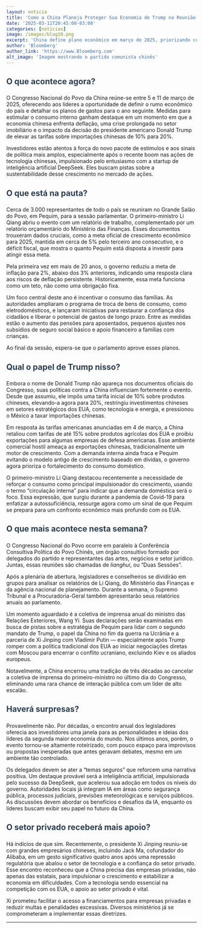 ```yaml
---
layout: noticia
title: 'Como a China Planeja Proteger Sua Economia de Trump na Reunião dos Principais Legisladores'
date: '2025-03-11T20:45:00-03:00'
categories: [notícias]
image: /images/blog10.png
excerpt: 'China define plano econômico em março de 2025, priorizando consumo interno contra deflação e tarifas de 20% de Trump, com meta de 5% de crescimento e inflação a 2%.'
author: 'Bloomberg'
author_link: 'https://www.Bloomberg.com'
alt_image: 'Imagem mostrando o partido comunista chinês'
---
```


## O que acontece agora?

O Congresso Nacional do Povo da China reúne-se entre 5 e 11 de março de 2025, oferecendo aos líderes a oportunidade de definir o rumo econômico do país e detalhar os planos de gastos para o ano seguinte. Medidas para estimular o consumo interno ganham destaque em um momento em que a economia chinesa enfrenta deflação, uma crise prolongada no setor imobiliário e o impacto da decisão do presidente americano Donald Trump de elevar as tarifas sobre importações chinesas de 10% para <span class="highlight">20%</span>.

Investidores estão atentos à força do novo pacote de estímulos e aos sinais de política mais amplos, especialmente após o recente boom nas ações de tecnologia chinesas, impulsionado pelo entusiasmo com a startup de inteligência artificial DeepSeek. Eles buscam pistas sobre a sustentabilidade desse crescimento no mercado de ações.

## O que está na pauta?

Cerca de 3.000 representantes de todo o país se reuniram no Grande Salão do Povo, em Pequim, para a sessão parlamentar. O primeiro-ministro Li Qiang abriu o evento com um relatório de trabalho, complementado por um relatório orçamentário do Ministério das Finanças. Esses documentos trouxeram dados cruciais, como a meta oficial de crescimento econômico para 2025, mantida em cerca de <span class="highlight">5%</span> pelo terceiro ano consecutivo, e o déficit fiscal, que mostra o quanto Pequim está disposta a investir para atingir essa meta.

Pela primeira vez em mais de 20 anos, o governo reduziu a meta de inflação para <span class="highlight">2%</span>, abaixo dos 3% anteriores, indicando uma resposta clara aos riscos de deflação persistente. Historicamente, essa meta funciona como um teto, não como uma obrigação fixa.

Um foco central deste ano é incentivar o consumo das famílias. As autoridades ampliaram o programa de troca de bens de consumo, como eletrodomésticos, e lançaram iniciativas para restaurar a confiança dos cidadãos e liberar o potencial de gastos de longo prazo. Entre as medidas estão o aumento das pensões para aposentados, pequenos ajustes nos subsídios de seguro social básico e apoio financeiro a famílias com crianças.

Ao final da sessão, espera-se que o parlamento aprove esses planos.

## Qual o papel de Trump nisso?

Embora o nome de Donald Trump não apareça nos documentos oficiais do Congresso, suas políticas contra a China influenciam fortemente o evento. Desde que assumiu, ele impôs uma tarifa inicial de 10% sobre produtos chineses, elevando-a agora para 20%, restringiu investimentos chineses em setores estratégicos dos EUA, como tecnologia e energia, e pressionou o México a taxar importações chinesas.

Em resposta às tarifas americanas anunciadas em 4 de março, a China retaliou com tarifas de até 15% sobre produtos agrícolas dos EUA e proibiu exportações para algumas empresas de defesa americanas. Esse ambiente comercial hostil ameaça as exportações chinesas, tradicionalmente um motor de crescimento. Com a demanda interna ainda fraca e Pequim evitando o modelo antigo de crescimento baseado em dívidas, o governo agora prioriza o fortalecimento do consumo doméstico.

O primeiro-ministro Li Qiang destacou recentemente a necessidade de reforçar o consumo como principal impulsionador do crescimento, usando o termo “circulação interna” para indicar que a demanda doméstica será o foco. Essa expressão, que surgiu durante a pandemia de Covid-19 para enfatizar a autossuficiência, ressurge agora como um sinal de que Pequim se prepara para um confronto econômico mais profundo com os EUA.

## O que mais acontece nesta semana?

O Congresso Nacional do Povo ocorre em paralelo à Conferência Consultiva Política do Povo Chinês, um órgão consultivo formado por delegados do partido e representantes das artes, negócios e setor jurídico. Juntas, essas reuniões são chamadas de _lianghui_, ou “Duas Sessões”.

Após a plenária de abertura, legisladores e conselheiros se dividirão em grupos para analisar os relatórios de Li Qiang, do Ministério das Finanças e da agência nacional de planejamento. Durante a semana, o Supremo Tribunal e a Procuradoria-Geral também apresentarão seus relatórios anuais ao parlamento.

Um momento aguardado é a coletiva de imprensa anual do ministro das Relações Exteriores, Wang Yi. Suas declarações serão examinadas em busca de pistas sobre a estratégia de Pequim para lidar com o segundo mandato de Trump, o papel da China no fim da guerra na Ucrânia e a parceria de Xi Jinping com Vladimir Putin — especialmente após Trump romper com a política tradicional dos EUA ao iniciar negociações diretas com Moscou para encerrar o conflito ucraniano, excluindo Kiev e os aliados europeus.

Notavelmente, a China encerrou uma tradição de três décadas ao cancelar a coletiva de imprensa do primeiro-ministro no último dia do Congresso, eliminando uma rara chance de interação pública com um líder de alto escalão.

## Haverá surpresas?

Provavelmente não. Por décadas, o encontro anual dos legisladores oferecia aos investidores uma janela para as personalidades e ideias dos líderes da segunda maior economia do mundo. Nos últimos anos, porém, o evento tornou-se altamente roteirizado, com pouco espaço para improvisos ou propostas inesperadas que antes geravam debates, mesmo em um ambiente tão controlado.

Os delegados devem se ater a “temas seguros” que reforcem uma narrativa positiva. Um destaque provável será a inteligência artificial, impulsionada pelo sucesso da DeepSeek, que acelerou sua adoção em todos os níveis do governo. Autoridades locais já integram IA em áreas como segurança pública, processos judiciais, previsões meteorológicas e serviços públicos. As discussões devem abordar os benefícios e desafios da IA, enquanto os líderes buscam exibir seu papel no futuro da China.

## O setor privado receberá mais apoio?

Há indícios de que sim. Recentemente, o presidente Xi Jinping reuniu-se com grandes empresários chineses, incluindo Jack Ma, cofundador do Alibaba, em um gesto significativo quatro anos após uma repressão regulatória que abalou o setor de tecnologia e a confiança do setor privado. Esse encontro reconheceu que a China precisa das empresas privadas, não apenas das estatais, para impulsionar o crescimento e estabilizar a economia em dificuldades. Com a tecnologia sendo essencial na competição com os EUA, o apoio ao setor privado é vital.

Xi prometeu facilitar o acesso a financiamentos para empresas privadas e reduzir multas e penalidades excessivas. Diversos ministérios já se comprometeram a implementar essas diretrizes.

---

<style>
h1, h2 {
    color: #2c3e50;
    padding-bottom: 5px;
}
</style>
